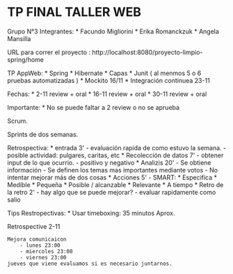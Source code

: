 # TP FINAL TALLER WEB

Grupo N°3
Integrantes:
    * Facundo Migliorini
    * Erika Romanckzuk
    * Angela Mansilla

URL para correr el proyecto : http://localhost:8080/proyecto-limpio-spring/home


TP AppWeb:
    * Spring
    * Hibernate
    * Capas
    * Junit ( al menmos 5 o 6 pruebas automatizadas )
    * Mockito 16/11
    * Integración continuea 23-11

Fechas:
    * 2-11    review + oral
    * 16-11   review + oral
    * 30-11   review + oral

Importante:
    * No se puede faltar a 2 review o no se aprueba

Scrum.

Sprints de dos semanas.

Retrospectiva:
    * entrada 3'
        - evaluación rapida de como estuvo la semana.
        - posible actividad: pulgares, caritas, etc
    * Recolección de datos 7'
        - obtener input de lo que ocurrio.
        - positivo y negativo
    * Analizis 20'
        - Se obtiene información
        - Se definen los temas mas importantes mediante votos
        - No intentar mejorar más de dos cosas
    * Acciones 5'
        - SMART: 
            * Especifica 
            * Medible 
            * Pequeña 
            * Posible / alcanzable
            * Relevante
            * A tiempo
    * Retro de la retro 2'
        - hay algo que se puede mejorar?
        - evaluar rapidamente como salio


Tips Restropectivas:
    * Usar timeboxing: 35 minutos Aprox.

Retrospective 2-11
    
    Mejora comunicaicon
        - lunes 23:00
        - miercoles 23:00
        - viernes 23:00
    jueves que viene evaluamos si es necesario juntarnos.


